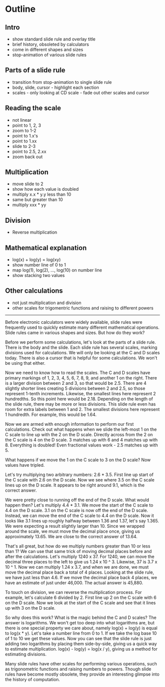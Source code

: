 # Outline

## Intro

- show standard slide rule and overlay title
- brief history, obsoleted by calculators
- come in different shapes and sizes
- stop-animation of various slide rules

## Parts of a slide rule

- transition from stop-animation to single slide rule
- body, slide, cursor - highlight each section
- scales - only looking at CD scale - fade out other scales and cursor

## Reading the scale

- not linear
- point to 1, 2, 3
- zoom to 1-2
- point to 1.x's
- point to 1.xx
- slide to 2-3
- point to 2.5, 2.xx
- zoom back out

## Multiplication

- move slide to 2
- show how each value is doubled
- multiply x.x \* y.y less than 10
- same but greater than 10
- multiply xxx \* yy

## Division

- Reverse multiplication

## Mathematical explanation

- log(x) + log(y) = log(xy)
- show number line of 0 to 1
- map log(1), log(2), ..., log(10) on number line
- show stacking two values

## Other calculations

- not just multiplication and division
- other scales for trigomentric functions and raising to different powers

---

Before electronic calculators were widely available, slide rules were frequently used to quickly estimate many different mathematical operations. Slide rules came in various shapes and sizes. But how do they work?

Before we perform some calculations, let's look at the parts of a slide rule. There is the body and the slide. Each slide rule has several scales, marking divisions used for calculations. We will only be looking at the C and D scales today. There is also a cursor that is helpful for some calculations. We won't be using that either.

Now we need to know how to read the scales. The C and D scales have primary markings of 1, 2, 3, 4, 5, 6, 7, 8, 9, and another 1 on the right. There is a larger division between 2 and 3, so that would be 2.5. There are 4 slightly shorter lines creating 5 divisions between 2 and 2.5, so those represent 1-tenth increments. Likewise, the smallest lines here represent 2 hundredths. So this point here would be 2.18. Depending on the length of the slide rule, there may be more or less divisions. This slide rule even has room for extra labels between 1 and 2. The smallest divisions here represent 1 hundredth. For example, this would be 1.64.

Now we are armed with enough information to perform our first calculations. Check out what happens when we slide the left-most 1 on the C scale to line up with the 2 on the D scale. Directly across from the 2 on the C scale is 4 on the D scale. 3 matches up with 6 and 4 matches up with 8. Everything is doubled! Even fractional values work - 2.5 matches up with 5.

What happens if we move the 1 on the C scale to 3 on the D scale? Now values have tripled.

Let's try multiplying two arbitrary numbers: 2.6 \* 3.5. First line up start of the C scale with 2.6 on the D scale. Now we see where 3.5 on the C scale lines up on the D scale. It appears to be right around 9.1, which is the correct answer.

We were pretty close to running off the end of the D scale. What would happen then? Let's multiply 4.4 \* 3.1. We move the start of the C scale to 4.4 on the D scale. 3.1 on the C scale is now off the end of the D scale. Instead, we can move the end of the C scale to 4.4 on the D scale. Now it looks like 3.1 lines up roughly halfway between 1.36 and 1.37, let's say 1.365. We were expecting a result slightly larger than 10. Since we wrapped around the scale, we must move the decimal place once, giving us approximately 13.65. We are close to the correct answer of 13.64.

That's all great, but how do we multiply numbers greater than 10 or less than 1? We can use that same trick of moving decimal places before and after the calculations. Let's multiply 1240 x 37. For 1240, we can move the decimal three places to the left to give us 1.24 x 10 ^ 3. Likewise, 37 is 3.7 x 10 ^ 1. Now we can multiply 1.24 x 3.7, and when we are done, we must move the decimal place back a total of 4 places. Looking at the slide rule, we have just less than 4.6. If we move the decimal place back 4 places, we have an estimate of just under 46,000. The actual answer is 45,880.

To touch on division, we can reverse the multiplication process. For example, let's calculate 6 divided by 2. First line up 2 on the C scale with 6 on the D scale. Now we look at the start of the C scale and see that it lines up with 3 on the D scale.

So why does this work? What is the magic behind the C and D scales? The answer is logarithms. We won't get too deep into what logarithms are, but there is one special property we care about, namely log(x) + log(y) is equal to log(x \* y). Let's take a number line from 0 to 1. If we take the log base 10 of 1 to 10 we get these values. Now you can see that the slide rule is just adding two logarithms by placing them side-by-side, giving us a quick way to estimate multiplication. log(x) - log(y) = log(x / y), giving us a method for estimating divisions.

Many slide rules have other scales for performing various operations, such as trigonometric functions and raising numbers to powers. Though slide rules have become mostly obsolete, they provide an interesting glimpse into the history of computation.
